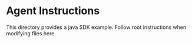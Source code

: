 # Agent Instructions

This directory provides a java SDK example. Follow root instructions when modifying files here.
